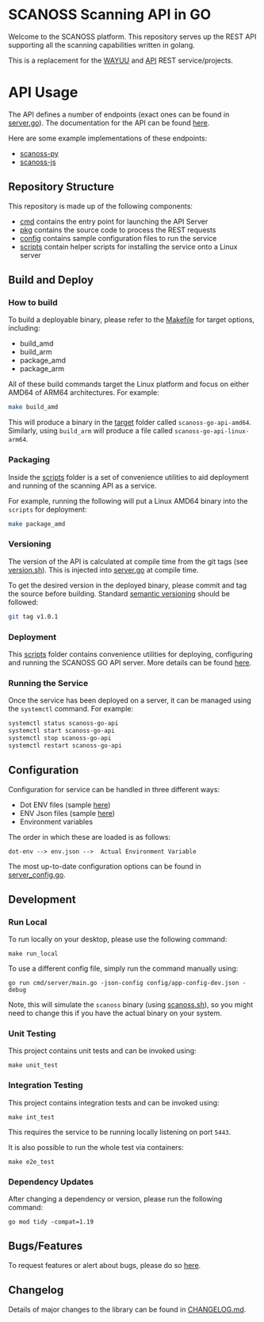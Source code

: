 # SCANOSS Scanning API in GO
Welcome to the SCANOSS platform. This repository serves up the REST API supporting all the scanning capabilities written in golang.

This is a replacement for the [WAYUU](https://github.com/scanoss/wayuu) and [API](https://github.com/scanoss/api) REST service/projects.

# API Usage
The API defines a number of endpoints (exact ones can be found in [server.go](pkg/protocol/rest/server.go)). The documentation for the API can be found [here](https://docs.osskb.org).

Here are some example implementations of these endpoints:
* [scanoss-py](https://github.com/scanoss/scanoss.py)
* [scanoss-js](https://github.com/scanoss/scanoss.js)


## Repository Structure
This repository is made up of the following components:
* [cmd](cmd) contains the entry point for launching the API Server
* [pkg](pkg) contains the source code to process the REST requests
* [config](config) contains sample configuration files to run the service
* [scripts](scripts) contain helper scripts for installing the service onto a Linux server

## Build and Deploy

### How to build
To build a deployable binary, please refer to the [Makefile](Makefile) for target options, including:
* build_amd
* build_arm
* package_amd
* package_arm

All of these build commands target the Linux platform and focus on either AMD64 of ARM64 architectures.
For example:
```bash
make build_amd
```
This will produce a binary in the [target](target) folder called `scanoss-go-api-amd64`. Similarly, using `build_arm` will produce a file called `scanoss-go-api-linux-arm64`.

### Packaging

Inside the [scripts](scripts) folder is a set of convenience utilities to aid deployment and running of the scanning API as a service.

For example, running the following will put a Linux AMD64 binary into the `scripts` for deployment:
```bash
make package_amd
```

### Versioning
The version of the API is calculated at compile time from the git tags (see [version.sh](version.sh)). This is injected into [server.go](pkg/cmd/server.go) at compile time.

To get the desired version in the deployed binary, please commit and tag the source before building. Standard [semantic versioning](https://semver.org) should be followed:
```bash
git tag v1.0.1
```

### Deployment
This [scripts](scripts) folder contains convenience utilities for deploying, configuring and running the SCANOSS GO API server. More details can be found [here](scripts/README.md).

### Running the Service

Once the service has been deployed on a server, it can be managed using the `systemctl` command. For example:
```bash
systemctl status scanoss-go-api
systemctl start scanoss-go-api
systemctl stop scanoss-go-api
systemctl restart scanoss-go-api
```

## Configuration

Configuration for service can be handled in three different ways:
* Dot ENV files (sample [here](.env.example))
* ENV Json files (sample [here](config/app-config-prod.json))
* Environment variables

The order in which these are loaded is as follows:

`dot-env --> env.json -->  Actual Environment Variable`

The most up-to-date configuration options can be found in [server_config.go](pkg/config/server_config.go).

## Development

### Run Local
To run locally on your desktop, please use the following command:

```shell
make run_local
```

To use a different config file, simply run the command manually using:
```shell
go run cmd/server/main.go -json-config config/app-config-dev.json -debug
```

Note, this will simulate the `scanoss` binary (using [scanoss.sh](test-support/scanoss.sh)), so you might need to change this if you have the actual binary on your system.

### Unit Testing
This project contains unit tests and can be invoked using:
```shell
make unit_test
```

### Integration Testing
This project contains integration tests and can be invoked using:
```shell
make int_test
```
This requires the service to be running locally listening on port `5443`.

It is also possible to run the whole test via containers:
```shell
make e2e_test
```

### Dependency Updates
After changing a dependency or version, please run the following command:
```shell
go mod tidy -compat=1.19
```

## Bugs/Features
To request features or alert about bugs, please do so [here](https://github.com/scanoss/api-go/issues).

## Changelog
Details of major changes to the library can be found in [CHANGELOG.md](CHANGELOG.md).
